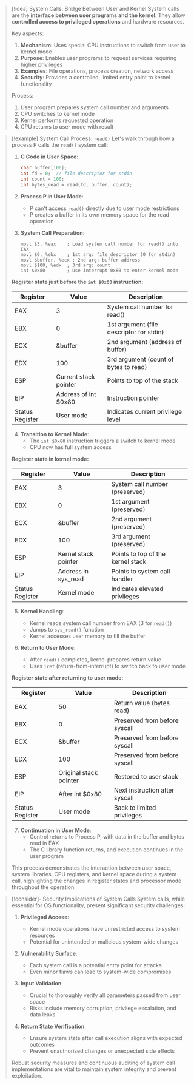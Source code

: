 > [!idea] System Calls: Bridge Between User and Kernel
> System calls are the **interface between user programs and the kernel**. They allow c**ontrolled access to privileged operations** and hardware resources.
> 
> Key aspects:
> 1. **Mechanism**: Uses special CPU instructions to switch from user to kernel mode
> 2. **Purpose**: Enables user programs to request services requiring higher privileges
> 3. **Examples**: File operations, process creation, network access
> 4. **Security**: Provides a controlled, limited entry point to kernel functionality
> 
> Process:
> 1. User program prepares system call number and arguments
> 2. CPU switches to kernel mode
> 3. Kernel performs requested operation
> 4. CPU returns to user mode with result

> [!example] System Call Process: `read()`
> Let's walk through how a process P calls the `read()` system call:
> 
> 1. **C Code in User Space**:
>    ```c
>    char buffer[100];
>    int fd = 0;  // file descriptor for stdin
>    int count = 100;
>    int bytes_read = read(fd, buffer, count);
>    ```
> 
> 2. **Process P in User Mode**:
>    - P can't access `read()` directly due to user mode restrictions
>    - P creates a buffer in its own memory space for the read operation
> 
> 3. **System Call Preparation**:
>    ```assembly
>    movl $3, %eax    ; Load system call number for read() into EAX
>    movl $0, %ebx    ; 1st arg: file descriptor (0 for stdin)
>    movl $buffer, %ecx ; 2nd arg: buffer address
>    movl $100, %edx  ; 3rd arg: count
>    int $0x80        ; Use interrupt 0x80 to enter kernel mode
>    ```
> 
> **Register state just before the `int $0x80` instruction:**
> 
> | Register | Value | Description |
> |----------|-------|-------------|
> | EAX | 3 | System call number for read() |
> | EBX | 0 | 1st argument (file descriptor for stdin) |
> | ECX | &buffer | 2nd argument (address of buffer) |
> | EDX | 100 | 3rd argument (count of bytes to read) |
> | ESP | Current stack pointer | Points to top of the stack |
> | EIP | Address of int $0x80 | Instruction pointer |
> | Status Register | User mode | Indicates current privilege level |
> 
> 4. **Transition to Kernel Mode**:
>    - The `int $0x80` instruction triggers a switch to kernel mode
>    - CPU now has full system access
> 
> **Register state in kernel mode:**
> 
> | Register | Value | Description |
> |----------|-------|-------------|
> | EAX | 3 | System call number (preserved) |
> | EBX | 0 | 1st argument (preserved) |
> | ECX | &buffer | 2nd argument (preserved) |
> | EDX | 100 | 3rd argument (preserved) |
> | ESP | Kernel stack pointer | Points to top of the kernel stack |
> | EIP | Address in sys_read | Points to system call handler |
> | Status Register | Kernel mode | Indicates elevated privileges |
> 
> 5. **Kernel Handling**:
>    - Kernel reads system call number from EAX (3 for `read()`)
>    - Jumps to `sys_read()` function
>    - Kernel accesses user memory to fill the buffer
> 
> 6. **Return to User Mode**:
>    - After `read()` completes, kernel prepares return value
>    - Uses `iret` (return-from-interrupt) to switch back to user mode
> 
> **Register state after returning to user mode:**
> 
> | Register | Value | Description |
> |----------|-------|-------------|
> | EAX | 50 | Return value (bytes read) |
> | EBX | 0 | Preserved from before syscall |
> | ECX | &buffer | Preserved from before syscall |
> | EDX | 100 | Preserved from before syscall |
> | ESP | Original stack pointer | Restored to user stack |
> | EIP | After int $0x80 | Next instruction after syscall |
> | Status Register | User mode | Back to limited privileges |
> 
> 7. **Continuation in User Mode**:
>    - Control returns to Process P, with data in the buffer and bytes read in EAX
>    - The C library function returns, and execution continues in the user program
> 
> This process demonstrates the interaction between user space, system libraries, CPU registers, and kernel space during a system call, highlighting the changes in register states and processor mode throughout the operation.

> [!consider]- Security Implications of System Calls
> System calls, while essential for OS functionality, present significant security challenges:
> 
> 1. **Privileged Access**:
>    - Kernel mode operations have unrestricted access to system resources
>    - Potential for unintended or malicious system-wide changes
> 
> 2. **Vulnerability Surface**:
>    - Each system call is a potential entry point for attacks
>    - Even minor flaws can lead to system-wide compromises
> 
> 3. **Input Validation**:
>    - Crucial to thoroughly verify all parameters passed from user space
>    - Risks include memory corruption, privilege escalation, and data leaks
> 
> 4. **Return State Verification**:
>    - Ensure system state after call execution aligns with expected outcomes
>    - Prevent unauthorized changes or unexpected side effects
> 
> Robust security measures and continuous auditing of system call implementations are vital to maintain system integrity and prevent exploitation.
